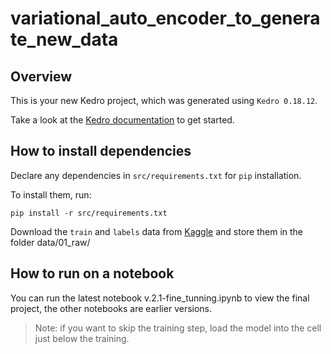 # variational_auto_encoder_to_generate_new_data

## Overview

This is your new Kedro project, which was generated using `Kedro 0.18.12`.

Take a look at the [Kedro documentation](https://kedro.readthedocs.io) to get started.

## How to install dependencies

Declare any dependencies in `src/requirements.txt` for `pip` installation.

To install them, run:

```
pip install -r src/requirements.txt
```

Download the `train` and `labels` data from [Kaggle](https://www.kaggle.com/c/dog-breed-identification/data) and store them in the folder data/01_raw/

## How to run on a notebook

You can run the latest notebook v.2.1-fine_tunning.ipynb to view the final project, the other notebooks are earlier versions.

> Note: if you want to skip the training step, load the model into the cell just below the training.